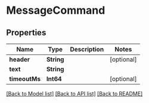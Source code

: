 # MessageCommand

## Properties
Name | Type | Description | Notes
------------ | ------------- | ------------- | -------------
**header** | **String** |  | [optional] 
**text** | **String** |  | 
**timeoutMs** | **Int64** |  | [optional] 

[[Back to Model list]](../README.md#documentation-for-models) [[Back to API list]](../README.md#documentation-for-api-endpoints) [[Back to README]](../README.md)


